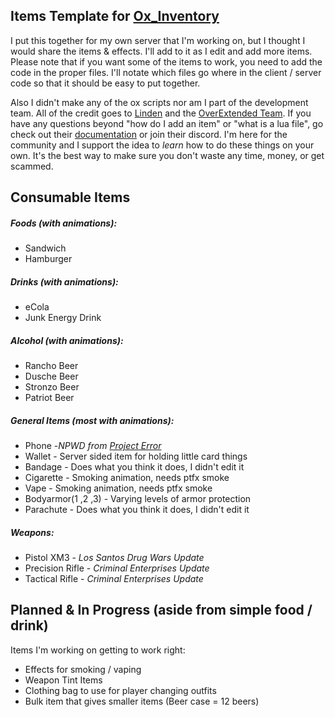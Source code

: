 
## Items Template for [Ox_Inventory](https://github.com/overextended/ox_inventory)
I put this together for my own server that I'm working on, but I thought I would share the items & effects. I'll add to it as I edit and add more items. Please note that if you want some of the items to work, you need to add the code in the proper files. I'll notate which files go where in the client / server code so that it should be easy to put together.

Also I didn't make any of the ox scripts nor am I part of the development team. All of the credit goes to [Linden](https://github.com/thelindat) and the [OverExtended Team](https://github.com/overextended). If you have any questions beyond "how do I add an item" or "what is a lua file", go check out their [documentation](https://overextended.github.io/docs/) or join their discord. I'm here for the community and I support the idea to *learn* how to do these things on your own. It's the best way to make sure you don't waste any time, money, or get scammed.

## Consumable Items
##### Foods (with animations):
* Sandwich
* Hamburger

##### Drinks (with animations):
* eCola
* Junk Energy Drink
##### Alcohol (with animations):
* Rancho Beer
* Dusche Beer
* Stronzo Beer
* Patriot Beer

##### General Items (most with animations):
* Phone -*NPWD from [Project Error](https://github.com/project-error)*
* Wallet - Server sided item for holding little card things
* Bandage - Does what you think it does, I didn't edit it
* Cigarette - Smoking animation, needs ptfx smoke
* Vape - Smoking animation, needs ptfx smoke
* Bodyarmor(1 ,2 ,3) - Varying levels of armor protection
* Parachute - Does what you think it does, I didn't edit it

##### Weapons:
* Pistol XM3 - *Los Santos Drug Wars Update*
* Precision Rifle - *Criminal Enterprises Update*
* Tactical Rifle - *Criminal Enterprises Update*

## Planned & In Progress (aside from simple food / drink)
Items I'm working on getting to work right:
* Effects for smoking / vaping
* Weapon Tint Items
* Clothing bag to use for player changing outfits
* Bulk item that gives smaller items (Beer case = 12 beers)
